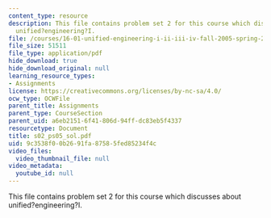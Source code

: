 ```yaml
---
content_type: resource
description: This file contains problem set 2 for this course which discusses about
  unified?engineering?I.
file: /courses/16-01-unified-engineering-i-ii-iii-iv-fall-2005-spring-2006/9c3538f00b2691fa87585fed85234f4c_s02_ps05_sol.pdf
file_size: 51511
file_type: application/pdf
hide_download: true
hide_download_original: null
learning_resource_types:
- Assignments
license: https://creativecommons.org/licenses/by-nc-sa/4.0/
ocw_type: OCWFile
parent_title: Assignments
parent_type: CourseSection
parent_uid: a6eb2151-6f41-806d-94ff-dc83eb5f4337
resourcetype: Document
title: s02_ps05_sol.pdf
uid: 9c3538f0-0b26-91fa-8758-5fed85234f4c
video_files:
  video_thumbnail_file: null
video_metadata:
  youtube_id: null
---
```

This file contains problem set 2 for this course which discusses about unified?engineering?I.